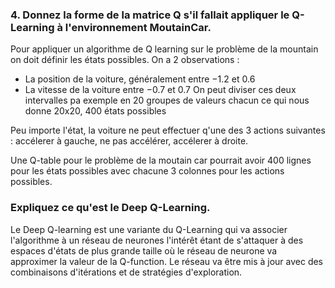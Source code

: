 ### 4. Donnez la forme de la matrice Q s'il fallait appliquer le Q-Learning à l'environnement MoutainCar.

Pour appliquer un algorithme de Q learning sur le problème de la mountain on doit définir les états possibles. On a 2 observations :

- La position de la voiture, généralement entre $-1.2$ et $0.6$
- La vitesse de la voiture entre $-0.7$ et $0.7$
  On peut diviser ces deux intervalles pa exemple en 20 groupes de valeurs chacun ce qui nous donne 20x20, 400 états possibles

Peu importe l'état, la voiture ne peut effectuer q'une des 3 actions suivantes : accélerer à gauche, ne pas accélérer, accélerer à droite.

Une Q-table pour le problème de la moutain car pourrait avoir 400 lignes pour les états possibles avec chacune 3 colonnes pour les actions possibles.

### Expliquez ce qu'est le Deep Q-Learning.

Le Deep Q-learning est une variante du Q-Learning qui va associer l'algorithme à un réseau de neurones l'intérêt étant de s'attaquer à des espaces d'états de plus grande taille où le réseau de neurone va approximer la valeur de la Q-function. Le réseau va être mis à jour avec des combinaisons d'itérations et de stratégies d'exploration.
